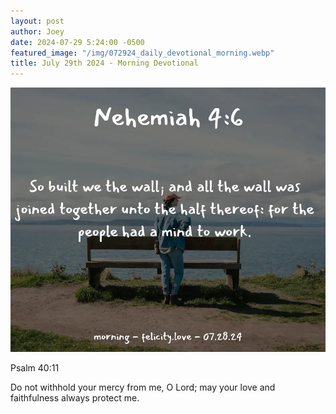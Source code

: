 ```yaml
---
layout: post
author: Joey
date: 2024-07-29 5:24:00 -0500
featured_image: "/img/072924_daily_devotional_morning.webp"
title: July 29th 2024 - Morning Devotional
---
```


[![July 29th 2024 - Morning Devotional](/img/072824_daily_devotional_morning.webp)](/img/072824_daily_devotional_morning.webp)

Psalm 40:11

Do not withhold your mercy from me, O Lord; may your love and faithfulness always protect me.

<!-- <hr>

Please consider purchasing a mug to support the page by clicking the image below, thank you!

[![June 20th 2024 - Morning Devotional - Mug](/img/mugs/061124_morning_mug.webp)](https://www.joeybrinkman.com/shop) -->